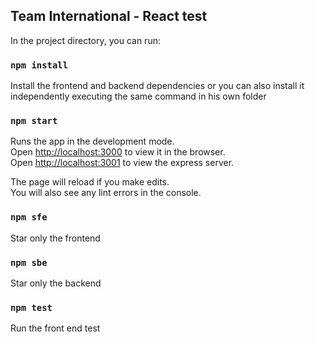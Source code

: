 
## Team International - React test

In the project directory, you can run:
### `npm install`

Install the frontend and backend dependencies or you can also install it independently executing the same command in his own folder

### `npm start`

Runs the app in the development mode.<br>
Open [http://localhost:3000](http://localhost:3000) to view it in the browser. <br>
Open [http://localhost:3001](http://localhost:3001) to view the express server.

The page will reload if you make edits.<br>
You will also see any lint errors in the console.

### `npm sfe`

Star only the frontend

### `npm sbe`

Star only the backend

### `npm test`

Run the front end test